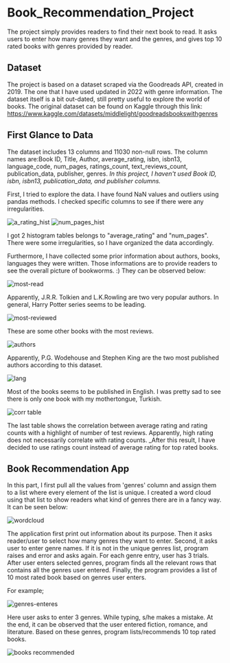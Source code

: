 # Book_Recommendation_Project
The project simply provides readers to find their next book to read. It asks users to enter how many genres they want and the genres, and gives top 10 rated books with genres provided by reader.
## Dataset
The project is based on a dataset scraped via the Goodreads API, created in 2019. The one that I have used updated in 2022 with genre information.
The dataset itself is a bit out-dated, still pretty useful to explore the world of books.
The original dataset can be found on Kaggle through this link: https://www.kaggle.com/datasets/middlelight/goodreadsbookswithgenres

## First Glance to Data
The dataset includes 13 columns and 11030 non-null rows.
The column names are:Book ID, Title, Author, average_rating, isbn, isbn13, language_code, num_pages, ratings_count, text_reviews_count, publication_data, publisher, genres.
_In this project, I haven't used Book ID, isbn, isbn13, publication_data, and publisher columns._

First, I tried to explore the data. I have found NaN values and outliers using pandas methods.
I checked specific columns to see if there were any irregularities. 

 ![a_rating_hist](https://github.com/zeybus/Book_Recommendation_Project/assets/113775433/464ec482-11c4-4ece-a41c-d72460851b0f)
 ![num_pages_hist](https://github.com/zeybus/Book_Recommendation_Project/assets/113775433/8be57a2e-6de6-4091-8200-1645b9662219)

I got 2 histogram tables belongs to "average_rating" and "num_pages".
There were some irregularities, so I have organized the data accordingly.
 
Furthermore, I have collected some prior information about authors, books, languages they were written. 
Those informations are to provide readers to see the overall picture of bookworms. :) 
They can be observed below:
 
![most-read](https://github.com/zeybus/Book_Recommendation_Project/assets/113775433/04b6721b-5117-469e-9150-d48cef8b8e8d)

Apparently, J.R.R. Tolkien and L.K.Rowling are two very popular authors. In general, Harry Potter series seems to be leading.

![most-reviewed](https://github.com/zeybus/Book_Recommendation_Project/assets/113775433/b0a4d0cb-b4b7-4025-b7a9-2bfc887c9a1a)

These are some other books with the most reviews.

![authors](https://github.com/zeybus/Book_Recommendation_Project/assets/113775433/9cc7d344-a9d1-4fc0-9575-02d0bf4f2809)

Apparently, P.G. Wodehouse and Stephen King are the two most published authors according to this dataset.

![lang](https://github.com/zeybus/Book_Recommendation_Project/assets/113775433/9ee47b51-6a43-4a92-9bc8-b970dcbd2676)

Most of the books seems to be published in English. I was pretty sad to see there is only one book with my mothertongue, Turkish.

![corr table](https://github.com/zeybus/Book_Recommendation_Project/assets/113775433/009b4025-064d-41c1-9039-f692ef289cd0)

The last table shows the correlation between average rating and rating counts with a highlight of number of test reviews.
Apparently, high rating does not necessarily correlate with rating counts. _After this result, I have decided to use ratings count instead of average rating for top rated books.

## Book Recommendation App

In this part, I first pull all the values from 'genres' column and assign them to a list where every element of the list is unique.
I created a word cloud using that list to show readers what kind of genres there are in a fancy way. It can be seen below:

![wordcloud](https://github.com/zeybus/Book_Recommendation_Project/assets/113775433/a088a9af-1f87-4d69-a2b3-89389d67b054)

The application first print out information about its purpose. Then it asks reader/user to select how many genres they want to enter. Second, it asks user to enter genre names. 
If it is not in the unique genres list, program raises and error and asks again. For each genre entry, user has 3 trials.
After user enters selected genres, program finds all the relevant rows that contains all the genres user entered.
Finally, the program provides a list of 10 most rated book based on genres user enters.

For example;

![genres-enteres](https://github.com/zeybus/Book_Recommendation_Project/assets/113775433/13b58f44-432f-404f-af20-f8e2bea5ef6f)

Here user asks to enter 3 genres. While typing, s/he makes a mistake. At the end, it can be observed that the user entered fiction, romance, and literature.
Based on these genres, program lists/recommends 10 top rated books.

![books recommended](https://github.com/zeybus/Book_Recommendation_Project/assets/113775433/d077ee14-1031-40a5-bb82-7ef557e8bc1e)

